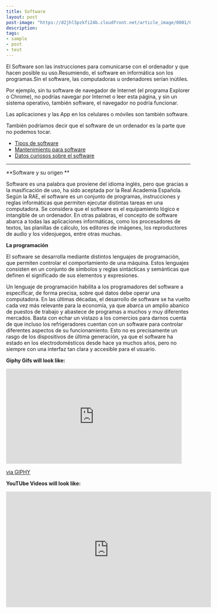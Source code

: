 ```yaml
---
title: Software
layout: post
post-image: "https://d2jhl5pzkfi24b.cloudfront.net/article_image/0001/04/49be7ce7490aa73812914cc0407874f8080ca6fc.jpeg"
description: 
tags:
- sample
- post
- test
---
```


El Software son las instrucciones para comunicarse con el ordenador y que hacen posible su uso.Resumiendo, el software en informática son los programas.Sin el software, las computadoras u ordenadores serían inútiles.

Por ejemplo, sin tu software de navegador de Internet (el programa Explorer o Chrome), no podrías navegar por Internet o leer esta página, y sin un sistema operativo, también software, el navegador no podría funcionar.

Las aplicaciones y las App en los celulares o móviles son también software.

También podríamos decir que el software de un ordenador es la parte que no podemos tocar.
* [Tipos de software](https://www.wolterskluwer.com/es-es/expert-insights/que-tipos-de-software-hay)
* [Mantenimiento para software](https://cpl.thalesgroup.com/es/software-monetization/four-types-of-software-maintenance#:~:text=El%20mantenimiento%20del%20software%20se,vida%20del%20desarrollo%20de%20software)
* [Datos curiosos sobre el software](https://tekkieuni.com/es/blog/coding-facts-you-didnt-know-about/)

---







**Software y su origen **

Software es una palabra que proviene del idioma inglés, pero que gracias a la masificación de uso, ha sido aceptada por la Real Academia Española. Según la RAE, el software es un conjunto de programas, instrucciones y reglas informáticas que permiten ejecutar distintas tareas en una computadora.
Se considera que el software es el equipamiento lógico e intangible de un ordenador. En otras palabras, el concepto de software abarca a todas las aplicaciones informáticas, como los procesadores de textos, las planillas de cálculo, los editores de imágenes, los reproductores de audio y los videojuegos, entre otras muchas.

**La programación**

El software se desarrolla mediante distintos lenguajes de programación, que permiten controlar el comportamiento de una máquina. Estos lenguajes consisten en un conjunto de símbolos y reglas sintácticas y semánticas que definen el significado de sus elementos y expresiones.

Un lenguaje de programación habilita a los programadores del software a especificar, de forma precisa, sobre qué datos debe operar una computadora.
En las últimas décadas, el desarrollo de software se ha vuelto cada vez más relevante para la economía, ya que abarca un amplio abanico de puestos de trabajo y abastece de programas a muchos y muy diferentes mercados. Basta con echar un vistazo a los comercios para darnos cuenta de que incluso los refrigeradores cuentan con un software para controlar diferentes aspectos de su funcionamiento. Esto no es precisamente un rasgo de los dispositivos de última generación, ya que el software ha estado en los electrodomésticos desde hace ya muchos años, pero no siempre con una interfaz tan clara y accesible para el usuario.


**Giphy Gifs will look like:**<br>
<iframe src="https://giphy.com/embed/ZqlvCTNHpqrio" width="480" height="259" frameBorder="0" class="giphy-embed" allowFullScreen></iframe><p><a href="https://giphy.com/gifs/laughing-despicable-me-minions-ZqlvCTNHpqrio">via GIPHY</a></p>

**YouTUbe Videos will look like:**<br>
<iframe width="560" height="315" src="https://www.youtube.com/embed/jTPXwbDtIpA" frameborder="0" allow="accelerometer; autoplay; encrypted-media; gyroscope; picture-in-picture" allowfullscreen></iframe>
